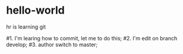 hello-world
===========

hr is learning git


#1. I'm learing how to commit, let me to do this;
#2. I'm edit on branch develop;
#3. author switch to master;
